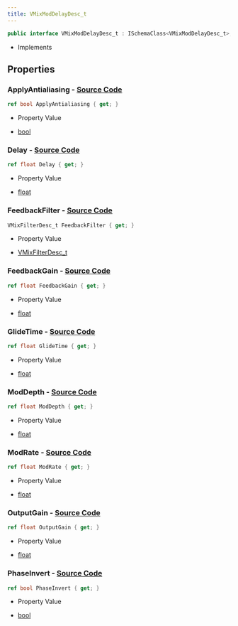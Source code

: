 ```yaml
---
title: VMixModDelayDesc_t
---
```


```csharp
public interface VMixModDelayDesc_t : ISchemaClass<VMixModDelayDesc_t>, ISchemaField, ISchemaClass, INativeHandle
```

- Implements

## Properties

### **ApplyAntialiasing** - [Source Code](https://github.com/swiftly-solution/swiftlys2/blob/main/managed/src/SwiftlyS2.Generated/Schemas/Interfaces/VMixModDelayDesc_t.cs#L32)

```csharp
ref bool ApplyAntialiasing { get; }
```

- Property Value

- [bool](https://learn.microsoft.com/dotnet/api/system.boolean)

### **Delay** - [Source Code](https://github.com/swiftly-solution/swiftlys2/blob/main/managed/src/SwiftlyS2.Generated/Schemas/Interfaces/VMixModDelayDesc_t.cs#L22)

```csharp
ref float Delay { get; }
```

- Property Value

- [float](https://learn.microsoft.com/dotnet/api/system.single)

### **FeedbackFilter** - [Source Code](https://github.com/swiftly-solution/swiftlys2/blob/main/managed/src/SwiftlyS2.Generated/Schemas/Interfaces/VMixModDelayDesc_t.cs#L16)

```csharp
VMixFilterDesc_t FeedbackFilter { get; }
```

- Property Value

- [VMixFilterDesc_t](/docs/api/shared/schemadefinitions/vmixfilterdesc_t)

### **FeedbackGain** - [Source Code](https://github.com/swiftly-solution/swiftlys2/blob/main/managed/src/SwiftlyS2.Generated/Schemas/Interfaces/VMixModDelayDesc_t.cs#L26)

```csharp
ref float FeedbackGain { get; }
```

- Property Value

- [float](https://learn.microsoft.com/dotnet/api/system.single)

### **GlideTime** - [Source Code](https://github.com/swiftly-solution/swiftlys2/blob/main/managed/src/SwiftlyS2.Generated/Schemas/Interfaces/VMixModDelayDesc_t.cs#L20)

```csharp
ref float GlideTime { get; }
```

- Property Value

- [float](https://learn.microsoft.com/dotnet/api/system.single)

### **ModDepth** - [Source Code](https://github.com/swiftly-solution/swiftlys2/blob/main/managed/src/SwiftlyS2.Generated/Schemas/Interfaces/VMixModDelayDesc_t.cs#L30)

```csharp
ref float ModDepth { get; }
```

- Property Value

- [float](https://learn.microsoft.com/dotnet/api/system.single)

### **ModRate** - [Source Code](https://github.com/swiftly-solution/swiftlys2/blob/main/managed/src/SwiftlyS2.Generated/Schemas/Interfaces/VMixModDelayDesc_t.cs#L28)

```csharp
ref float ModRate { get; }
```

- Property Value

- [float](https://learn.microsoft.com/dotnet/api/system.single)

### **OutputGain** - [Source Code](https://github.com/swiftly-solution/swiftlys2/blob/main/managed/src/SwiftlyS2.Generated/Schemas/Interfaces/VMixModDelayDesc_t.cs#L24)

```csharp
ref float OutputGain { get; }
```

- Property Value

- [float](https://learn.microsoft.com/dotnet/api/system.single)

### **PhaseInvert** - [Source Code](https://github.com/swiftly-solution/swiftlys2/blob/main/managed/src/SwiftlyS2.Generated/Schemas/Interfaces/VMixModDelayDesc_t.cs#L18)

```csharp
ref bool PhaseInvert { get; }
```

- Property Value

- [bool](https://learn.microsoft.com/dotnet/api/system.boolean)

